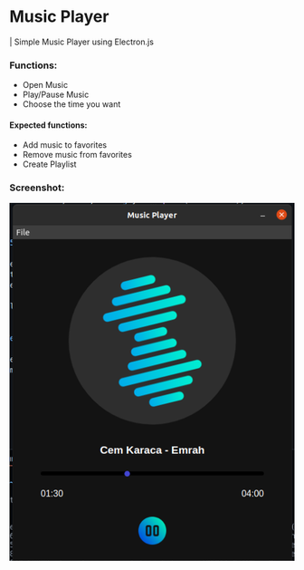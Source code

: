# Music Player
| Simple Music Player using Electron.js

### Functions:
* Open Music
* Play/Pause Music
* Choose the time you want

#### Expected functions:
* Add music to favorites
* Remove music from favorites
* Create Playlist

### Screenshot:
![Screenshot](./screenshot.png)
